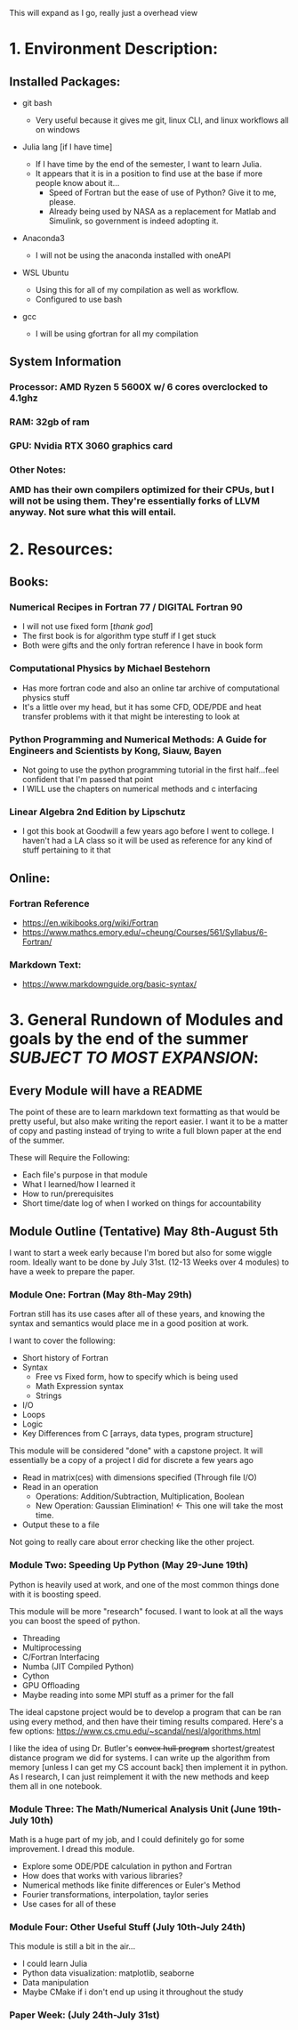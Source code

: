 This will expand as I go, really just a overhead view

# 1. Environment Description:
## Installed Packages:
* git bash
  * Very useful because it gives me git, linux CLI, and linux workflows all on windows
 
* Julia lang [if I have time]
  * If I have time by the end of the semester, I want to learn Julia.
  * It appears that it is in a position to find use at the base if more people know about it...
    * Speed of Fortran but the ease of use of Python? Give it to me, please. 
    * Already being used by NASA as a replacement for Matlab and Simulink, so government is indeed adopting it.

* Anaconda3
  * I will not be using the anaconda installed with oneAPI

* WSL Ubuntu
  * Using this for all of my compilation as well as workflow. 
  * Configured to use bash
 
* gcc
  * I will be using gfortran for all my compilation

## System Information
### Processor: AMD Ryzen 5 5600X w/ 6 cores overclocked to 4.1ghz
### RAM: 32gb of ram
### GPU: Nvidia RTX 3060 graphics card
### Other Notes: <p> AMD has their own compilers optimized for their CPUs, but I will not be using them. They're essentially forks of LLVM anyway. Not sure what this will entail.
<p>

	

# 2. Resources:
	
## Books:
	
### Numerical Recipes in Fortran 77 / DIGITAL Fortran 90
* I will not use fixed form [*thank god*]
* The first book is for algorithm type stuff if I get stuck
* Both were gifts and the only fortran reference I have in book form
			
### Computational Physics by Michael Bestehorn
* Has more fortran code and also an online tar archive of computational physics stuff
* It's a little over my head, but it has some CFD, ODE/PDE and heat transfer problems with it that might be interesting to look at

### Python Programming and Numerical Methods: A Guide for Engineers and Scientists by Kong, Siauw, Bayen
* Not going to use the python programming tutorial in the first half...feel confident that I'm passed that point
* I WILL use the chapters on numerical methods and c interfacing

### Linear Algebra 2nd Edition by Lipschutz
* I got this book at Goodwill a few years ago before I went to college. I haven't had a LA class so it will be used as reference for any kind of stuff pertaining to it that

	
## Online:
	
### Fortran Reference
* https://en.wikibooks.org/wiki/Fortran
* https://www.mathcs.emory.edu/~cheung/Courses/561/Syllabus/6-Fortran/
			
### Markdown Text:
* https://www.markdownguide.org/basic-syntax/
		

	
# 3. General Rundown of Modules and goals by the end of the summer *SUBJECT TO MOST EXPANSION*:
## Every Module will have a README	
<p>The point of these are to learn markdown text formatting as that would be pretty useful, but also make writing the report easier. I want it to be a matter of copy and pasting instead of trying to write a full blown paper at the end of the summer.<p>	
	
These will Require the Following:
* Each file's purpose in that module
* What I learned/how I learned it
* How to run/prerequisites
* Short time/date log of when I worked on things for accountability

## Module Outline (Tentative) May 8th-August 5th
I want to start a week early because I'm bored but also for some wiggle room. Ideally want to be done by July 31st. (12-13 Weeks over 4 modules) to have a week to prepare the paper.
	
### Module One: Fortran (May 8th-May 29th)
Fortran still has its use cases after all of these years, and knowing the syntax and semantics would place me in a good position at work.

I want to cover the following:
* Short history of Fortran
* Syntax
  * Free vs Fixed form, how to specify which is being used
  * Math Expression syntax
  * Strings
* I/O
* Loops
* Logic
* Key Differences from C [arrays, data types, program structure]

This module will be considered "done" with a capstone project. It will essentially be a copy of a project I did for discrete a few years ago
* Read in matrix(ces) with dimensions specified (Through file I/O)
* Read in an operation
  * Operations: Addition/Subtraction, Multiplication, Boolean
  * New Operation: Gaussian Elimination! <- This one will take the most time.
* Output these to a file

Not going to really care about error checking like the other project.
					    
### Module Two: Speeding Up Python (May 29-June 19th)
                                            
Python is heavily used at work, and one of the most common things done with it is boosting speed.

This module will be more "research" focused. I want to look at all the ways you can boost the speed of python.
* Threading
* Multiprocessing
* C/Fortran Interfacing
* Numba (JIT Compiled Python)
* Cython
* GPU Offloading                                            
* Maybe reading into some MPI stuff as a primer for the fall

The ideal capstone project would be to develop a program that can be ran using every method, and then have their timing results compared. 
Here\'s a few options: https://www.cs.cmu.edu/~scandal/nesl/algorithms.html
                                            
I like the idea of using Dr. Butler\'s ~~convex hull program~~ shortest/greatest distance program we did for systems. I can write up the algorithm from memory [unless I can get my CS account back] then implement it in python. As I research, I can just reimplement it with the new methods and keep them all in one notebook. 
  
### Module Three: The Math/Numerical Analysis Unit (June 19th-July 10th)
Math is a huge part of my job, and I could definitely go for some improvement. I dread this module.
* Explore some ODE/PDE calculation in python and Fortran
* How does that works with various libraries? 
* Numerical methods like finite differences or Euler\'s Method
* Fourier transformations, interpolation, taylor series
* Use cases for all of these

                                            
### Module Four: Other Useful Stuff (July 10th-July 24th)
This module is still a bit in the air...
* I could learn Julia
* Python data visualization: matplotlib, seaborne
* Data manipulation
* Maybe CMake if i don\'t end up using it throughout the study
                                            
### Paper Week: (July 24th-July 31st)

	




